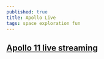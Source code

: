 ```yaml
---
published: true
title: Apollo Live
tags: space exploration fun
---
```

## [Apollo 11 live streaming](https://apolloinrealtime.org/11/)